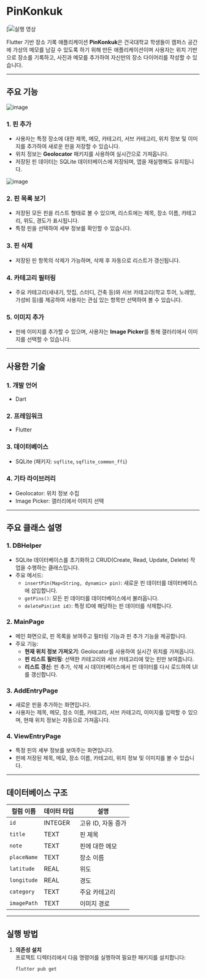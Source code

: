 # PinKonkuk

[![실행 영상](https://youtu.be/rcUROVCI6xY?feature=shared)

Flutter 기반 장소 기록 애플리케이션 **PinKonkuk**은 
건국대학교 학생들이 캠퍼스 공간에 가상의 메모를 남길 수 있도록 하기 위해 만든 애플리케이션이며
사용자는 위치 기반으로 장소를 기록하고, 사진과 메모를 추가하여 자신만의 장소 다이어리를 작성할 수 있습니다.

---

## 주요 기능

![image](https://github.com/user-attachments/assets/2c58e47c-4969-4530-bc44-0ae4f521546c)

### 1. **핀 추가**
- 사용자는 특정 장소에 대한 제목, 메모, 카테고리, 서브 카테고리, 위치 정보 및 이미지를 추가하여 새로운 핀을 저장할 수 있습니다.
- 위치 정보는 **Geolocator** 패키지를 사용하여 실시간으로 가져옵니다.
- 저장된 핀 데이터는 SQLite 데이터베이스에 저장되며, 앱을 재실행해도 유지됩니다.

![image](https://github.com/user-attachments/assets/82a233e5-a374-409b-bab7-803a419268fc)

### 2. **핀 목록 보기**
- 저장된 모든 핀을 리스트 형태로 볼 수 있으며, 리스트에는 제목, 장소 이름, 카테고리, 위도, 경도가 표시됩니다.
- 특정 핀을 선택하여 세부 정보를 확인할 수 있습니다.

### 3. **핀 삭제**
- 저장된 핀 항목의 삭제가 가능하며, 삭제 후 자동으로 리스트가 갱신됩니다.

### 4. **카테고리 필터링**
- 주요 카테고리(새내기, 맛집, 스터디, 건축 등)와 서브 카테고리(학교 투어, 노래방, 가성비 등)를 제공하여 사용자는 관심 있는 항목만 선택하여 볼 수 있습니다.

### 5. **이미지 추가**
- 핀에 이미지를 추가할 수 있으며, 사용자는 **Image Picker**를 통해 갤러리에서 이미지를 선택할 수 있습니다.

---

## 사용한 기술

### 1. **개발 언어**
- Dart

### 2. **프레임워크**
- Flutter

### 3. **데이터베이스**
- SQLite (패키지: `sqflite`, `sqflite_common_ffi`)

### 4. **기타 라이브러리**
- Geolocator: 위치 정보 수집
- Image Picker: 갤러리에서 이미지 선택

---

## 주요 클래스 설명

### 1. **DBHelper**
- SQLite 데이터베이스를 초기화하고 CRUD(Create, Read, Update, Delete) 작업을 수행하는 클래스입니다.
- 주요 메서드:
  - `insertPin(Map<String, dynamic> pin)`: 새로운 핀 데이터를 데이터베이스에 삽입합니다.
  - `getPins()`: 모든 핀 데이터를 데이터베이스에서 불러옵니다.
  - `deletePin(int id)`: 특정 ID에 해당하는 핀 데이터를 삭제합니다.

### 2. **MainPage**
- 메인 화면으로, 핀 목록을 보여주고 필터링 기능과 핀 추가 기능을 제공합니다.
- 주요 기능:
  - **현재 위치 정보 가져오기**: Geolocator를 사용하여 실시간 위치를 가져옵니다.
  - **핀 리스트 필터링**: 선택한 카테고리와 서브 카테고리에 맞는 핀만 보여줍니다.
  - **리스트 갱신**: 핀 추가, 삭제 시 데이터베이스에서 핀 데이터를 다시 로드하여 UI를 갱신합니다.

### 3. **AddEntryPage**
- 새로운 핀을 추가하는 화면입니다.
- 사용자는 제목, 메모, 장소 이름, 카테고리, 서브 카테고리, 이미지를 입력할 수 있으며, 현재 위치 정보는 자동으로 가져옵니다.

### 4. **ViewEntryPage**
- 특정 핀의 세부 정보를 보여주는 화면입니다.
- 핀에 저장된 제목, 메모, 장소 이름, 카테고리, 위치 정보 및 이미지를 볼 수 있습니다.

---

## 데이터베이스 구조

| 컬럼 이름   | 데이터 타입 | 설명                |
|-------------|-------------|---------------------|
| `id`        | INTEGER     | 고유 ID, 자동 증가  |
| `title`     | TEXT        | 핀 제목             |
| `note`      | TEXT        | 핀에 대한 메모      |
| `placeName` | TEXT        | 장소 이름           |
| `latitude`  | REAL        | 위도                |
| `longitude` | REAL        | 경도                |
| `category`  | TEXT        | 주요 카테고리       |
| `imagePath` | TEXT        | 이미지 경로         |

---

## 실행 방법

1. **의존성 설치**  
   프로젝트 디렉터리에서 다음 명령어를 실행하여 필요한 패키지를 설치합니다:
   ```bash
   flutter pub get
